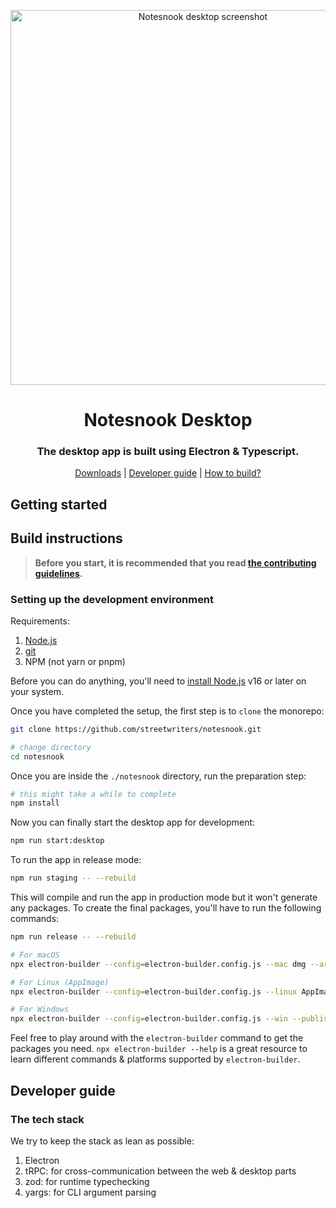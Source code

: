 <p align="center">
<img style="align:center;" src="/resources/screenshots/web.jpg" alt="Notesnook desktop screenshot" width="600" />
</p>

<h1 align="center">Notesnook Desktop</h1>
<h3 align="center">The desktop app is built using Electron & Typescript.</h3>
<p align="center">
<a href="https://notesnook.com/downloads">Downloads</a> | <a href="#developer-guide">Developer guide</a> | <a href="#build-instructions">How to build?</a>
</p>

## Getting started

## Build instructions

> **Before you start, it is recommended that you read [the contributing guidelines](/CONTRIBUTING.md).**

### Setting up the development environment

Requirements:

1. [Node.js](https://nodejs.org/en/download/)
2. [git](https://git-scm.com/downloads)
3. NPM (not yarn or pnpm)

Before you can do anything, you'll need to [install Node.js](https://nodejs.org/en/download/) v16 or later on your system.

Once you have completed the setup, the first step is to `clone` the monorepo:

```bash
git clone https://github.com/streetwriters/notesnook.git

# change directory
cd notesnook
```

Once you are inside the `./notesnook` directory, run the preparation step:

```bash
# this might take a while to complete
npm install
```

Now you can finally start the desktop app for development:

```bash
npm run start:desktop
```

To run the app in release mode:

```bash
npm run staging -- --rebuild
```

This will compile and run the app in production mode but it won't generate any packages. To create the final packages, you'll have to run the following commands:

```bash
npm run release -- --rebuild

# For macOS
npx electron-builder --config=electron-builder.config.js --mac dmg --arm64 --x64 --publish never

# For Linux (AppImage)
npx electron-builder --config=electron-builder.config.js --linux AppImage:x64 AppImage:arm64 --publish never

# For Windows
npx electron-builder --config=electron-builder.config.js --win --publish never
```

Feel free to play around with the `electron-builder` command to get the packages you need. `npx electron-builder --help` is a great resource to learn different commands & platforms supported by `electron-builder`.

## Developer guide

### The tech stack

We try to keep the stack as lean as possible:

1. Electron
2. tRPC: for cross-communication between the web & desktop parts
3. zod: for runtime typechecking
4. yargs: for CLI argument parsing

